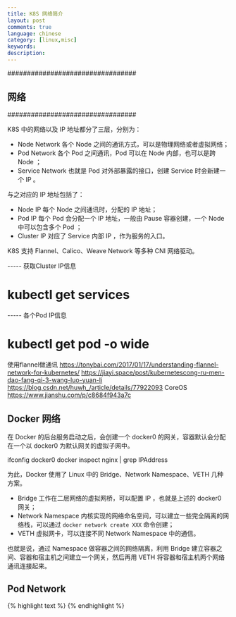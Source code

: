 ```yaml
---
title: K8S 网络简介
layout: post
comments: true
language: chinese
category: [linux,misc]
keywords:
description:
---
```



<!-- more -->

#################################
## 网络
#################################

K8S 中的网络以及 IP 地址都分了三层，分别为：

* Node Network 各个 Node 之间的通讯方式，可以是物理网络或者虚拟网络；
* Pod Network 各个 Pod 之间通讯，Pod 可以在 Node 内部，也可以是跨 Node ；
* Service Network 也就是 Pod 对外部暴露的接口，创建 Service 时会新建一个 IP 。

与之对应的 IP 地址包括了：

* Node IP 每个 Node 之间通讯时，分配的 IP 地址；
* Pod IP 每个 Pod 会分配一个 IP 地址，一般由 Pause 容器创建，一个 Node 中可以包含多个 Pod ；
* Cluster IP 对应了 Service 内部 IP ，作为服务的入口。

K8S 支持 Flannel、Calico、Weave Network 等多种 CNI 网络驱动。

----- 获取Cluster IP信息
# kubectl get services
----- 各个Pod IP信息
# kubectl get pod -o wide

使用flannel做通讯
https://tonybai.com/2017/01/17/understanding-flannel-network-for-kubernetes/
https://jiayi.space/post/kubernetescong-ru-men-dao-fang-qi-3-wang-luo-yuan-li
https://blog.csdn.net/huwh_/article/details/77922093
CoreOS
https://www.jianshu.com/p/c8684f943a7c

## Docker 网络

在 Docker 的后台服务启动之后，会创建一个 docker0 的网关，容器默认会分配在一个以 docker0 为默认网关的虚拟子网中。

ifconfig docker0
docker inspect nginx | grep IPAddress

为此，Docker 使用了 Linux 中的 Bridge、Network Namespace、VETH 几种方案。

* Bridge 工作在二层网络的虚拟网桥，可以配置 IP ，也就是上述的 docker0 网关；
* Network Namespace 内核实现的网络命名空间，可以建立一些完全隔离的网络栈，可以通过 `docker network create XXX` 命令创建；
* VETH 虚拟网卡，可以连接不同 Network Namespace 中的通信。

也就是说，通过 Namespace 做容器之间的网络隔离，利用 Bridge 建立容器之间、容器和宿主机之间建立一个网关，然后再用 VETH 将容器和宿主机两个网络通讯连接起来。

## Pod Network


{% highlight text %}
{% endhighlight %}
